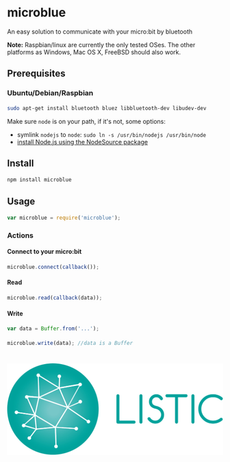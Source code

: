 # microblue

An easy solution to communicate with your micro:bit by bluetooth

__Note:__ Raspbian/linux are currently the only tested OSes. The other platforms as Windows, Mac OS X, FreeBSD should also work.

## Prerequisites

### Ubuntu/Debian/Raspbian

```sh
sudo apt-get install bluetooth bluez libbluetooth-dev libudev-dev
```

Make sure ```node``` is on your path, if it's not, some options:
 * symlink ```nodejs``` to ```node```: ```sudo ln -s /usr/bin/nodejs /usr/bin/node```
 * [install Node.js using the NodeSource package](https://nodejs.org/en/download/package-manager/#debian-and-ubuntu-based-linux-distributions)
 
## Install

```sh
npm install microblue
```

## Usage

```javascript
var microblue = require('microblue');
```

### Actions

#### Connect to your micro:bit

```javascript
microblue.connect(callback());
```

#### Read 

```javascript
microblue.read(callback(data));
```

#### Write

```javascript
var data = Buffer.from('...');

microblue.write(data); //data is a Buffer
```

# ![listic](assets/logo_listic.png)
